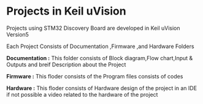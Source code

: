 # Projects in Keil uVision
Projects using STM32 Discovery Board are developed in Keil uVision Version5

Each Project Consists of Documentation ,Firmware ,and Hardware Folders

__Documentation :__ This folder consists of Block diagram,Flow chart,Input & Outputs and breif Description about the Project

__Firmware :__ This floder consists of the Program files consists of codes 

__Hardware :__ This floder consists of Hardware design of the project in an IDE if not possible a video related to the hardware of the project

